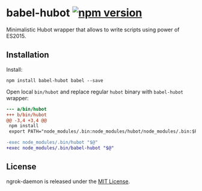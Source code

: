 # babel-hubot [![npm version](https://badge.fury.io/js/babel-hubot.svg)](http://badge.fury.io/js/babel-hubot)

Minimalistic Hubot wrapper that allows to write scripts using power of ES2015.

## Installation

Install:

``` shell
npm install babel-hubot babel --save
```

Open local `bin/hubot` and replace regular `hubot` binary with `babel-hubot`
wrapper:

``` diff
--- a/bin/hubot
+++ b/bin/hubot
@@ -3,4 +3,4 @@
 npm install
 export PATH="node_modules/.bin:node_modules/hubot/node_modules/.bin:$PATH"

-exec node_modules/.bin/hubot "$@"
+exec node_modules/.bin/babel-hubot "$@"
```

## License

ngrok-daemon is released under the [MIT License](./LICENSE.md).

